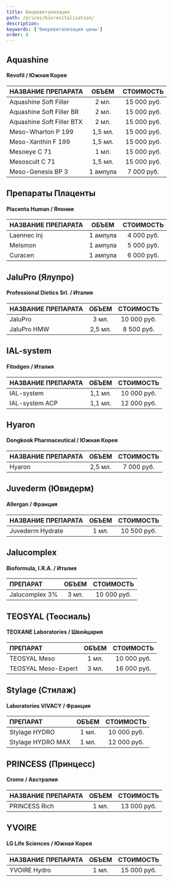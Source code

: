 ```yaml
---
title: Биоревитализация
path: /prices/biorevitalization/
description:
keywords: ['биоревитализация цены']
order: 8
---
```



<h2 class="PriceTable__heading">Aquashine</h2>
<h4 class="PriceTable__caption">Revofil / Южная Корея</h4>

| НАЗВАНИЕ ПРЕПАРАТА        |  ОБЪЕМ   |  СТОИМОСТЬ  |
|:--------------------------|:--------:|:-----------:|
| Aquashine Soft Filler     |  2 мл.   | 15 000 руб. |
| Aquashine Soft Filler BR  |  2 мл.   | 15 000 руб. |
| Aquashine Soft Filler BTX |  2 мл.   | 15 000 руб. |
| Meso-Wharton P 199        | 1,5 мл.  | 15 000 руб. |
| Meso-Xanthin F 199        | 1,5 мл.  | 15 000 руб. |
| Mesoeye C 71              |  1 мл.   | 15 000 руб. |
| Mesoscult C 71            | 1,5 мл.  | 15 000 руб. |
| Meso-Genesis BP 3         | 1 ампула | 7 000 руб.  |


<h2 class="PriceTable__heading">Препараты Плаценты</h2>
<h4 class="PriceTable__caption">Placenta Human / Япония</h4>

| НАЗВАНИЕ ПРЕПАРАТА |  ОБЪЕМ   | СТОИМОСТЬ  |
|:-------------------|:--------:|:----------:|
| Laennec Inj        | 1 ампула | 4 000 руб. |
| Melsmon            | 1 ампула | 5 000 руб. |
| Curacen            | 1 ампула | 6 000 руб. |


<h2 class="PriceTable__heading">JaluPro (Ялупро)</h2>
<h4 class="PriceTable__caption">Professional Dietics Srl. / Италия</h4>

| НАЗВАНИЕ ПРЕПАРАТА |  ОБЪЕМ  |  СТОИМОСТЬ  |
|:-------------------|:-------:|:-----------:|
| JaluPro            |  3 мл.  | 10 000 руб. |
| JaluPro HMW        | 2,5 мл. | 8 500 руб.  |


<h2 class="PriceTable__heading">IAL-system</h2>
<h4 class="PriceTable__caption">Fitodgen / Италия</h4>

| НАЗВАНИЕ ПРЕПАРАТА |  ОБЪЕМ  |  СТОИМОСТЬ  |
|:-------------------|:-------:|:-----------:|
| IAL-system         | 1,1 мл. | 10 000 руб. |
| IAL-system ACP     | 1,1 мл. | 12 000 руб. |


<h2 class="PriceTable__heading">Hyaron</h2>
<h4 class="PriceTable__caption">Dongkook Pharmaceutical / Южная Корея</h4>

| НАЗВАНИЕ ПРЕПАРАТА |  ОБЪЕМ  | СТОИМОСТЬ  |
|:-------------------|:-------:|:----------:|
| Hyaron             | 2,5 мл. | 7 000 руб. |


<h2 class="PriceTable__heading">Juvederm (Ювидерм)</h2>
<h4 class="PriceTable__caption">Allergan / Франция</h4>

| НАЗВАНИЕ ПРЕПАРАТА | ОБЪЕМ |  СТОИМОСТЬ  |
|:-------------------|:-----:|:-----------:|
| Juvederm Hydrate   | 1 мл. | 10 500 руб. |


<h2 class="PriceTable__heading">Jalucomplex</h2>
<h4 class="PriceTable__caption">Bioformula, I.R.A. / Италия</h4>

| ПРЕПАРАТ       | ОБЪЕМ |  СТОИМОСТЬ  |
|:---------------|:-----:|:-----------:|
| Jalucomplex 3% | 3 мл. | 10 000 руб. |


<h2 class="PriceTable__heading">TEOSYAL (Теосиаль)</h2>
<h4 class="PriceTable__caption">TEOXANE Laboratories / Швейцария</h4>

| ПРЕПАРАТ            | ОБЪЕМ |  СТОИМОСТЬ  |
|:--------------------|:-----:|:-----------:|
| TEOSYAL Meso        | 1 мл. | 10 000 руб. |
| TEOSYAL Meso-Expert | 3 мл. | 16 000 руб. |


<h2 class="PriceTable__heading">Stylage (Стилаж)</h2>
<h4 class="PriceTable__caption">Laboratories VIVACY / Франция</h4>

| ПРЕПАРАТ          | ОБЪЕМ |  СТОИМОСТЬ  |
|:------------------|:-----:|:-----------:|
| Stylage HYDRO     | 1 мл. | 10 000 руб. |
| Stylage HYDRO MAX | 1 мл. | 12 000 руб. |


<h2 class="PriceTable__heading">PRINCESS (Принцесс)</h2>
<h4 class="PriceTable__caption">Crome / Австралия</h4>

| НАЗВАНИЕ ПРЕПАРАТА | ОБЪЕМ |  СТОИМОСТЬ  |
|:-------------------|:-----:|:-----------:|
| PRINCESS Rich      | 1 мл. | 13 000 руб. |


<h2 class="PriceTable__heading">YVOIRE</h2>
<h4 class="PriceTable__caption">LG Life Sciences / Южная Корея</h4>

| НАЗВАНИЕ ПРЕПАРАТА | ОБЪЕМ |  СТОИМОСТЬ  |
|:-------------------|:-----:|:-----------:|
| YVOIRE Hydro       | 1 мл. | 15 000 руб. |

